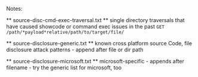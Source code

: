 Notes:

** source-disc-cmd-exec-traversal.txt **
 single directory traversals that have caused showcode or command exec issues in the past
 ``` GET /path/*payload*relative/path/to/target/file/ ```

** source-disclosure-generic.txt **
known cross platform source Code, file disclosure attack patterns - append after file or dir path

** source-disclosure-microsoft.txt **
microsoft-specific - appends after filename - try the generic list for microsoft, too


